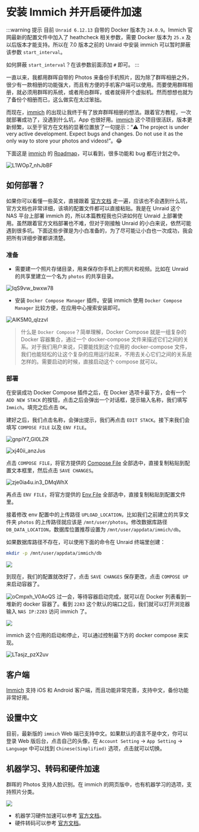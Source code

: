 # 安装 Immich 并开启硬件加速

:::warning 提示
目前 `Unraid 6.12.13` 自带的 Docker 版本为 `24.0.9`。Immich 官网最新的配置文件中加入了 heathcheck 相关参数，需要 Docker 版本为 `25.x` 及以后版本才能支持。所以在 7.0 版本之前的 Unraid 中安装 immich 可以暂时屏蔽该参数 `start_interval`。

如何屏蔽 `start_interval`？在该参数前面添加 `#` 即可。
:::

一直以来，我都用群晖自带的 Photos 来备份手机照片，因为除了群晖相册之外，很少有一款相册的功能强大，而且有方便的手机客户端可以使用。而要使用群晖相册，就必须用群晖的系统，或者用白群晖，或者就得开个虚拟机。然而想想也就为了备份个相册而已，这么做实在太过笨拙。

而现在，[immich](https://immich.app/) 的出现让我终于有了放弃群晖相册的想法。跟着官方教程，一次就部署成功了，没遇到什么坑，App 也很好用。[immich](https://immich.app/) 这个项目很活跃，版本更新频繁，以至于官方在文档的显著位置放了一句提示：“⚠️ The project is under very active development. Expect bugs and changes. Do not use it as the only way to store your photos and videos!”。😂

下面这是 [immich](https://immich.app/) 的 [Roadmap](https://github.com/orgs/immich-app/projects/1/views/1)，可以看到，很多功能和 bug 都在计划之中。

![L1WOp7_nhJbBF](https://img.slarker.me/wiki/L1WOp7_nhJbBF.png)

## 如何部署？

如果你可以看懂一些英文，直接跟着 [官方文档](https://immich.app/docs/install/unraid) 走一遍，应该也不会遇到什么坑，官方文档也非常详细，该填的配置文件都可以直接粘贴。我是在 Unraid 这个 NAS 平台上部署 immich 的，所以本篇教程我也只讲如何在 Unraid 上部署使用。虽然跟着官方文档部署也不难，但对于刚接触 Unraid 的小白来说，依然可能遇到很多坑。下面这些步骤是为小白准备的，为了尽可能让小白也一次成功，我会把所有详细步骤都讲清楚。

### 准备

- 需要建一个照片存储目录，用来保存你手机上的照片和视频。比如在 Unraid 的共享里建立一个名为 `photos` 的共享目录。

![IqS9vw_bwxw78](https://img.slarker.me/wiki/IqS9vw_bwxw78.jpg)

- 安装 `Docker Compose Manager` 插件。安装 immich 使用 `Docker Compose Manager` 比较方便，在应用中心搜索安装即可。

![AlK5M0_qlzzvl](https://img.slarker.me/wiki/AlK5M0_qlzzvl.png)

> 什么是 `Docker Compose`？简单理解，Docker Compose 就是一组复杂的 Docker 容器集合，通过一个 docker-compose 文件来描述它们之间的关系。对于我们用户来说，只要能找到这个应用的 docker-compose 文件，我们也能轻松的让这个复杂的应用运行起来，不用去关心它们之间的关系是怎样的。需要启动的时候，直接启动这个 compose 就可以。

### 部署

在安装成功 Docker Compose 插件之后，在 Docker 选项卡最下方，会有一个 `ADD NEW STACK` 的按钮，点击之后会弹出一个对话框，提示输入名称，我们填写 `Immich`。填完之后点击 `OK`。

建好之后，我们点击名称，会弹出提示，我们再点击 `EDIT STACK`。接下来我们会填写 `COMPOSE FILE` 以及 `ENV FILE`。

![gnpiY7_Gl0LZR](https://img.slarker.me/wiki/gnpiY7_Gl0LZR.png)

![xj40ii_anzJus](https://img.slarker.me/wiki/xj40ii_anzJus.png)

点击 `COMPOSE FILE`，将官方提供的 [Compose File](https://github.com/immich-app/immich/releases/latest/download/docker-compose.yml) 全部选中，直接复制粘贴到配置文本框里，然后点击 `SAVE CHANGES`。

![zje0ia4u.in3_DMqWhX](https://img.slarker.me/wiki/zje0ia4u.in3_DMqWhX.png)

再点击 `ENV FILE`，将官方提供的 [Env File](https://github.com/immich-app/immich/releases/latest/download/example.env) 全部选中，直接复制粘贴到配置文件里。

接着修改 env 配置中的上传路径 `UPLOAD_LOCATION`，比如我们之前建立的共享文件夹 `photos` 的上传路径就应该是 `/mnt/user/photos`。修改数据库路径 `DB_DATA_LOCATION`，数据库位置推荐设置为 `/mnt/user/appdata/immich/db`。

如果数据库路径不存在，可以使用下面的命令在 Unraid 终端里创建：

```sh
mkdir -p /mnt/user/appdata/immich/db
```

![](https://img.slarker.me/wiki/d5783fc357e74eebadee1d37a1a78627.webp)

到现在，我们的配置就改好了，点击 `SAVE CHANGES` 保存更改，点击 `COMPOSE UP` 来启动容器了。

![oCmpxh_V0AoQS](https://img.slarker.me/wiki/oCmpxh_V0AoQS.png)
过一会，等待容器启动完成，就可以在 Docker 列表看到一堆新的 docker 容器了。看到 `2283` 这个默认的端口之后，我们就可以打开浏览器输入 `NAS IP:2283` 访问 immich 了。

![](https://img.slarker.me/wiki/422b947c85144953b33535a7185f8a03.webp)

immich 这个应用的启动和停止，可以通过控制最下方的 docker compose 来实现。

![LTasjz_pzX2uv](https://img.slarker.me/wiki/LTasjz_pzX2uv.png)

## 客户端

[Immich](https://immich.app/) 支持 iOS 和 Android 客户端，而且功能非常完善，支持中文，备份功能非常好用。

## 设置中文

目前，最新版的 `immich` Web 端已支持中文。如果默认的语言不是中文，你可以登录 Web 版后台，点击自己的头像，在 `Account Setting` -> `App Setting` -> `Language` 中可以找到 `Chinese(Simplified)` 选项，点击就可以切换。

## 机器学习、转码和硬件加速

群晖的 Photos 支持人脸识别。在 immich 的网页版中，也有机器学习的选项，支持照片分类。

![](https://img.slarker.me/wiki/71a277e340e6404a8d73ad17cc386b91.webp)

- 机器学习硬件加速可以参考 [官方文档](https://immich.app/docs/features/ml-hardware-acceleration)。
- 硬件转码可以参考 [官方文档](https://immich.app/docs/features/hardware-transcoding)。
